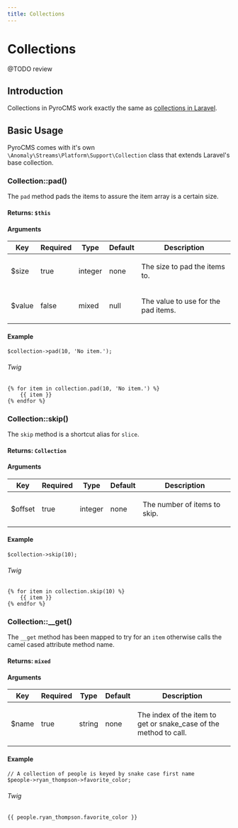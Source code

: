 ```yaml
---
title: Collections
---
```


# Collections

<div class="documentation__toc"></div>

@TODO review

## Introduction

Collections in PyroCMS work exactly the same as [collections in Laravel](https://laravel.com/docs/5.3/collections).

## Basic Usage

PyroCMS comes with it's own `\Anomaly\Streams\Platform\Support\Collection` class that extends Laravel's base collection.

### Collection::pad()

The `pad` method pads the items to assure the item array is a certain size.

#### Returns: `$this`

#### Arguments

<table class="table table-bordered table-striped">

<thead>

<tr>

<th>Key</th>

<th>Required</th>

<th>Type</th>

<th>Default</th>

<th>Description</th>

</tr>

</thead>

<tbody>

<tr>

<td>

$size

</td>

<td>

true

</td>

<td>

integer

</td>

<td>

none

</td>

<td>

The size to pad the items to.

</td>

</tr>

<tr>

<td>

$value

</td>

<td>

false

</td>

<td>

mixed

</td>

<td>

null

</td>

<td>

The value to use for the pad items.

</td>

</tr>

</tbody>

</table>

#### Example

    $collection->pad(10, 'No item.');

###### Twig

    {% for item in collection.pad(10, 'No item.') %}
        {{ item }}
    {% endfor %}

### Collection::skip()

The `skip` method is a shortcut alias for `slice`.

#### Returns: `Collection`

#### Arguments

<table class="table table-bordered table-striped">

<thead>

<tr>

<th>Key</th>

<th>Required</th>

<th>Type</th>

<th>Default</th>

<th>Description</th>

</tr>

</thead>

<tbody>

<tr>

<td>

$offset

</td>

<td>

true

</td>

<td>

integer

</td>

<td>

none

</td>

<td>

The number of items to skip.

</td>

</tr>

</tbody>

</table>

#### Example

    $collection->skip(10);

###### Twig

    {% for item in collection.skip(10) %}
        {{ item }}
    {% endfor %}

### Collection::__get()

The `__get` method has been mapped to try for an `item` otherwise calls the camel cased attribute method name.

#### Returns: `mixed`

#### Arguments

<table class="table table-bordered table-striped">

<thead>

<tr>

<th>Key</th>

<th>Required</th>

<th>Type</th>

<th>Default</th>

<th>Description</th>

</tr>

</thead>

<tbody>

<tr>

<td>

$name

</td>

<td>

true

</td>

<td>

string

</td>

<td>

none

</td>

<td>

The index of the item to get or snake_case of the method to call.

</td>

</tr>

</tbody>

</table>

#### Example

    // A collection of people is keyed by snake case first name
    $people->ryan_thompson->favorite_color;

###### Twig

    {{ people.ryan_thompson.favorite_color }}


